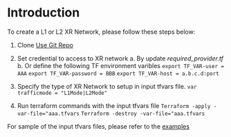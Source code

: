 # Introduction

To create a L1 or L2 XR Network, please follow these steps below:

1. Clone [Use Git Repo](https://github.com/infinera/terraform-xr-network-setup/tree/main/use-git-Repo)
   
2. Set credential to access to XR network
   a. By update *required_provider.tf*
   b. Or define the following TF environment varibles
   ` export TF_VAR-user = AAA `
   ` export TF_VAR-password = BBB `
   ` export TF_VAR-host = a.b.c.d:port `
   
3. Specify the type of XR Network to setup in input tfvars file. 
   `var trafficmode = "L1Mode|L2Mode"`

4. Run terraform commands with the input tfvars file
`Terraform -apply -var-file="aaa.tfvars`
`Terraform -destroy -var-file="aaa.tfvars`

For sample of the input tfvars files, please refer to the [examples](https://github.com/infinera/terraform-xr-network-setup/tree/main/examples)
